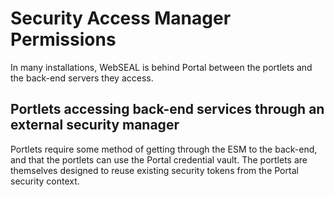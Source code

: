 # Security Access Manager Permissions

In many installations, WebSEAL is behind Portal between the portlets and the back-end servers they access.

## Portlets accessing back-end services through an external security manager

Portlets require some method of getting through the ESM to the back-end, and that the portlets can use the Portal credential vault. The portlets are themselves designed to reuse existing security tokens from the Portal security context.


